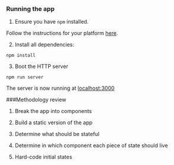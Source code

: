 ### Running the app

1. Ensure you have `npm` installed.

Follow the instructions for your platform [here](https://github.com/npm/npm).

2. Install all dependencies:

````
npm install
````

3. Boot the HTTP server

````
npm run server
````

The server is now running at [localhost:3000](localhost:3000)

###Methodology review

   1. Break the app into components

   2. Build a static version of the app

   3. Determine what should be stateful

   4. Determine in which component each piece of state should live

   5. Hard-code initial states
   
   


